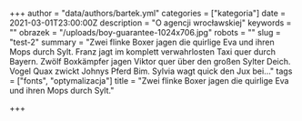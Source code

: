 +++
author = "data/authors/bartek.yml"
categories = ["kategoria"]
date = 2021-03-01T23:00:00Z
description = "O agencji wrocławskiej"
keywords = ""
obrazek = "/uploads/boy-guarantee-1024x706.jpg"
robots = ""
slug = "test-2"
summary = "Zwei flinke Boxer jagen die quirlige Eva und ihren Mops durch Sylt. Franz jagt im komplett verwahrlosten Taxi quer durch Bayern. Zwölf Boxkämpfer jagen Viktor quer über den großen Sylter Deich. Vogel Quax zwickt Johnys Pferd Bim. Sylvia wagt quick den Jux bei…"
tags = ["fonts", "optymalizacja"]
title = "Zwei flinke Boxer jagen die quirlige Eva und ihren Mops durch Sylt."

+++
